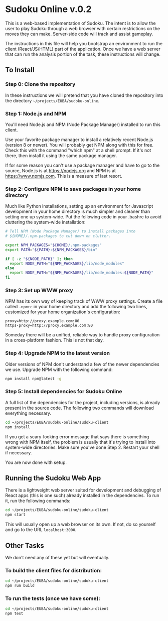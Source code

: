 # Sudoku Online v.0.2

This is a web-based implementation of Sudoku.  The intent is to allow the user to play Sudoku through a web browser with certain restrictions on the moves they can make.  Server-side code will track and assist gameplay.

The instructions in this file will help you bootstrap an environment to run the client (React/JS/HTML) part of the application.  Once we have a web server that can run the analysis portion of the task, these instructions will change.

## To Install

### Step 0: Clone the repository

In these instructions we will pretend that you have cloned the repository into the directory `~/projects/EUBA/sudoku-online`.

### Step 1: Node.js and NPM

You'll need Node.js and NPM (Node Package Manager) installed to run this client.

Use your favorite package manager to install a relatively recent Node.js (version 8 or newer).  You will probably get NPM along with this for free.  Check this with the command "which npm" at a shell prompt.  If it's not there, then install it using the same package manager.

If for some reason you can't use a package manager and have to go to the source, Node.js is at <https://nodejs.org> and NPM is at <https://www.npmjs.com>.  This is a measure of last resort.

### Step 2: Configure NPM to save packages in your home directory

Much like Python installations, setting up an environment for Javascript development in your home directory is much simpler and cleaner than setting one up system-wide.  Put the following code in your .bashrc to avoid cluttering the system-wide installation:

```bash
# Tell NPM (Node Package Manager) to install packages into
# ${HOME}/.npm-packages to cut down on clutter.

export NPM_PACKAGES="${HOME}/.npm-packages"
export PATH="${PATH}:${NPM_PACKAGES}/bin"

if [ -z "${NODE_PATH}" ]; then
  export NODE_PATH="${NPM_PACKAGES}/lib/node_modules"
else
  export NODE_PATH="${NPM_PACKAGES}/lib/node_modules:${NODE_PATH}"
fi
```

### Step 3: Set up WWW proxy

NPM has its own way of keeping track of WWW proxy settings.  Create a file called `.npmrc` in your home directory and add the following two lines, customized for your home organization's configuration:

```
proxy=http://proxy.example.com:80
https-proxy=http://proxy.example.com:80
```

Someday there will be a unified, reliable way to handle proxy configuration in a cross-platform fashion.  This is not that day.

### Step 4: Upgrade NPM to the latest version

Older versions of NPM don't understand a few of the newer dependencies we use. Upgrade NPM with the following command:

```bash
npm install npm@latest -g
```

### Step 5: Install dependencies for Sudoku Online

A full list of the dependencies for the project, including versions, is already present in the source code.  The following two commands will download everything necessary.

```bash
cd ~/projects/EUBA/sudoku-online/sudoku-client
npm install
```

If you get a scary-looking error message that says there is something wrong with NPM itself, the problem is usually that it's trying to install into system-wide directories.  Make sure you've done Step 2.  Restart your shell if necessary.

You are now done with setup.

## Running the Sudoku Web App

There is a lightweight web server suited for development and debugging of React apps (this is one such) already installed in the dependencies.  To run it, run the following commands:

```bash
cd ~/projects/EUBA/sudoku-online/sudoku-client
npm start
```

This will usually open up a web browser on its own.  If not, do so yourself and go to the URL `localhost:3000`.

## Other Tasks

We don't need any of these yet but will eventually.

### To build the client files for distribution:

```bash
cd ~/projects/EUBA/sudoku-online/sudoku-client
npm run build
```

### To run the tests (once we have some):

```bash
cd ~/projects/EUBA/sudoku-online/sudoku-client
npm test
```

